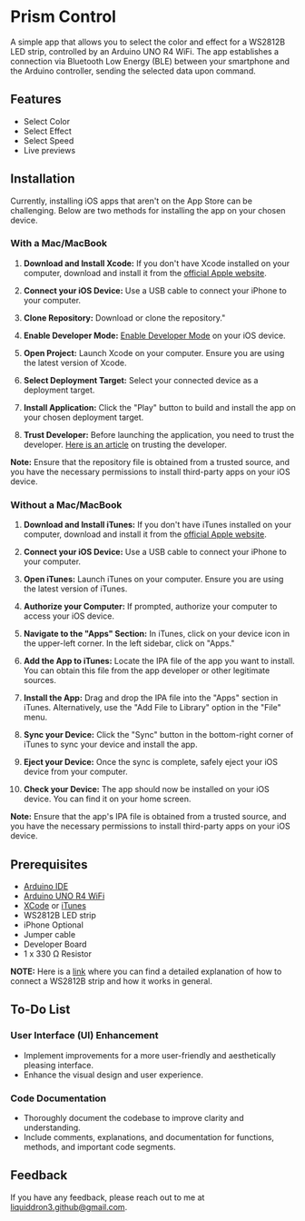 
# Prism Control

A simple app that allows you to select the color and effect for a WS2812B LED strip, controlled by an Arduino UNO R4 WiFi. The app establishes a connection via Bluetooth Low Energy (BLE) between your smartphone and the Arduino controller, sending the selected data upon command.



## Features

- Select Color
- Select Effect
- Select Speed
- Live previews

## Installation

Currently, installing iOS apps that aren't on the App Store can be challenging. Below are two methods for installing the app on your chosen device.

### With a Mac/MacBook

1. **Download and Install Xcode:** If you don't have Xcode installed on your computer, download and install it from the [official Apple website](https://developer.apple.com/xcode/).

2. **Connect your iOS Device:** Use a USB cable to connect your iPhone to your computer.

3. **Clone Repository:** Download or clone the repository."

4. **Enable Developer Mode:** [Enable Developer Mode](https://developer.apple.com/documentation/xcode/enabling-developer-mode-on-a-device) on your iOS device.

5. **Open Project:** Launch Xcode on your computer. Ensure you are using the latest version of Xcode.

6. **Select Deployment Target:** Select your connected device as a deployment target.

7. **Install Application:** Click the "Play" button to build and install the app on your chosen deployment target.

8. **Trust Developer:** Before launching the application, you need to trust the developer. [Here is an article](https://support.apple.com/de-at/HT204460#:~:text=Tippe%20auf%20%22Einstellungen%22%20%3E%20%22,f%C3%BCr%20diesen%20Entwickler%20zu%20etablieren.) on trusting the developer.

**Note:** Ensure that the repository file is obtained from a trusted source, and you have the necessary permissions to install third-party apps on your iOS device.

### Without a Mac/MacBook

1. **Download and Install iTunes:** If you don't have iTunes installed on your computer, download and install it from the [official Apple website](https://www.apple.com/itunes/).

2. **Connect your iOS Device:** Use a USB cable to connect your iPhone to your computer.

3. **Open iTunes:** Launch iTunes on your computer. Ensure you are using the latest version of iTunes.

4. **Authorize your Computer:** If prompted, authorize your computer to access your iOS device.

5. **Navigate to the "Apps" Section:** In iTunes, click on your device icon in the upper-left corner. In the left sidebar, click on "Apps."

6. **Add the App to iTunes:** Locate the IPA file of the app you want to install. You can obtain this file from the app developer or other legitimate sources.

7. **Install the App:** Drag and drop the IPA file into the "Apps" section in iTunes. Alternatively, use the "Add File to Library" option in the "File" menu.

8. **Sync your Device:** Click the "Sync" button in the bottom-right corner of iTunes to sync your device and install the app.

9. **Eject your Device:** Once the sync is complete, safely eject your iOS device from your computer.

10. **Check your Device:** The app should now be installed on your iOS device. You can find it on your home screen.

**Note:** Ensure that the app's IPA file is obtained from a trusted source, and you have the necessary permissions to install third-party apps on your iOS device.

## Prerequisites

- [Arduino IDE](https://www.arduino.cc/en/Main/Software)
- [Arduino UNO R4 WiFi](https://store.arduino.cc/products/uno-r4-wifi)
- [XCode](https://developer.apple.com/xcode/) or [iTunes](https://www.apple.com/at/itunes/)
- WS2812B LED strip
- iPhone
Optional
- Jumper cable
- Developer Board
- 1 x 330 Ω Resistor

**NOTE:** Here is a [link](https://howtomechatronics.com/tutorials/arduino/how-to-control-ws2812b-individually-addressable-leds-using-arduino/) where you can find a detailed explanation of how to connect a WS2812B strip and how it works in general.

## To-Do List

### User Interface (UI) Enhancement
- Implement improvements for a more user-friendly and aesthetically pleasing interface.
- Enhance the visual design and user experience.

### Code Documentation
- Thoroughly document the codebase to improve clarity and understanding.
- Include comments, explanations, and documentation for functions, methods, and important code segments.

## Feedback

If you have any feedback, please reach out to me at liquiddron3.github@gmail.com. 

